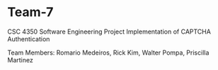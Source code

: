 # Team-7
CSC 4350 Software Engineering Project Implementation of CAPTCHA Authentication 

Team Members: Romario Medeiros, Rick Kim, Walter Pompa, Priscilla Martinez
